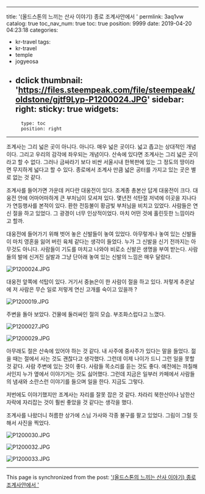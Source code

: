 
---
title: '(올드스톤의 느끼는 산사 이야기) 종로 조계사안에서 '
permlink: 3aq1vw
catalog: true
toc_nav_num: true
toc: true
position: 9999
date: 2019-04-20 04:23:18
categories:
- kr-travel
tags:
- kr-travel
- temple
- jogyeosa
- dclick
thumbnail: 'https://files.steempeak.com/file/steempeak/oldstone/gjtf9Lyp-P1200024.JPG'
sidebar:
    right:
        sticky: true
widgets:
    -
        type: toc
        position: right
---



조계사는 그리 넓은 곳이 아니다. 아니다. 매우 넓은 곳이다. 넓고 좁고는 상대적인 개념이다. 그리고 우리의 감각에 좌우되는 개념이다. 산속에 있다면 조계사는 그리 넓은 곳이라고 할 수 없다. 그러나 금싸라기 보다 비싼 서울시내 한복판에 있는 그 정도의 땅이라면 무지하게 넓다고 할 수 있다. 종로에서 조계사 만큼 넓은 공터를 가지고 있는 곳은 별로 없는 것 같다. 

조계사를 들어가면 가운데 커다란 대웅전이 있다. 조계종 총본산 답게 대웅전이 크다. 대웅전 안에 어마어마하게 큰 부처님이 모셔져 있다. 몇년전 석탄절 저녁에 이곳을 지나다가 연등행사를 본적이 있다. 환한 전등불이 황금빛 부처님을 비치고 있었다. 사람들은 연신 절을 하고 있었다. 그 광경이 너무 인상적이었다. 마치 어떤 것에 홀린듯한 느낌이라고 할까. 

대웅전에 들어가기 위해 벗어 놓은 신발들이 놓여 있었다. 아무렇게나 놓여 있는 신발들이 마치 영혼을 잃어 버린 육체 같다는 생각이 들었다. 누가 그 신발을 신기 전까지는 아무것도 아니다. 사람들이 기도를 마치고 나와야 비로소 신발은 생명을 부여 받는다. 사람들의 발에 신겨진 실발과 그냥 단아래 놓여 있는 신발의 느낌은 매우 달랐다. 

![P1200024.JPG](https://files.steempeak.com/file/steempeak/oldstone/gjtf9Lyp-P1200024.JPG)

대웅전 앞쪽에 석탑이 있다. 거기서 중늙은이 한 사람이 절을 하고 있다. 저렇게 추운날에 저 사람은 무슨 일로 저렇게 연신 고개를 숙이고 있을까 ?

 ![P1200019.JPG](https://files.steempeak.com/file/steempeak/oldstone/lH98oNrZ-P1200019.JPG)


주변을 돌아 보았다. 건물에 둘러싸인 절의 모습. 부조화스럽다고 느꼈다. 

![P1200027.JPG](https://files.steempeak.com/file/steempeak/oldstone/1G0xu10X-P1200027.JPG)

![P1200029.JPG](https://files.steempeak.com/file/steempeak/oldstone/Ns7cr6Yq-P1200029.JPG)

아무래도 절은 산속에 있어야 하는 것 같다. 내 사주에 중사주가 있다는 말을 들었다. 젊을 때는 절에서 사는 것도 괜찮다고 생각했다. 그런데 이제 나이가 드니 그런 일을 못할 것 같다. 사람 주변에 있는 것이 좋다. 사람들 목소리를 듣는 것도 좋다. 예전에는 까칠해서인지 누가 옆에서 이야기거는 것도 싫어했다. 그런데 지금은 일부러 카페에서 사람들의 냄새와 소란스런 이야기를 들으며 일을 한다. 지금도 그렇다. 

저번에도 이야기했지만 조계사는 자리를 잘못 잡은 것 같다. 차라리 북한산이나 남한산 자락에 자리잡는 것이 훨씬 좋았을 것 같다는 생각을 했다. 

조계사를 나왔더니 허름한 상가에 스님 가사와 각종 불구를 팔고 있었다. 그림이 그럴 듯해서 사진을 찍었다. 

![P1200030.JPG](https://files.steempeak.com/file/steempeak/oldstone/xvBlnlOv-P1200030.JPG)

![P1200032.JPG](https://files.steempeak.com/file/steempeak/oldstone/GogcZP13-P1200032.JPG)

![P1200033.JPG](https://files.steempeak.com/file/steempeak/oldstone/onURlPbN-P1200033.JPG)

- - -

This page is synchronized from the post: ['(올드스톤의 느끼는 산사 이야기) 종로 조계사안에서 '](https://steemit.com/@oldstone/3aq1vw)
